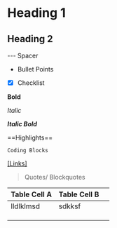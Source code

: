 # Heading 1

## Heading 2

--- Spacer  

- Bullet Points

- [x] Checklist

**Bold**

*Italic*

***Italic Bold***

==Highlights==

```Coding Blocks```

[[Links]](Sources)

> Quotes/ Blockquotes

| Table Cell A | Table Cell B |     |
| ------------ | ------------ | --- |
| lldlklmsd    | sdkksf       |     |
|              |              |     |
|              |              |     |
|              |              |     |
